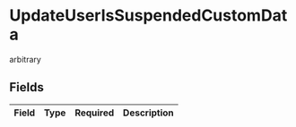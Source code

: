 # UpdateUserIsSuspendedCustomData

arbitrary


## Fields

| Field       | Type        | Required    | Description |
| ----------- | ----------- | ----------- | ----------- |